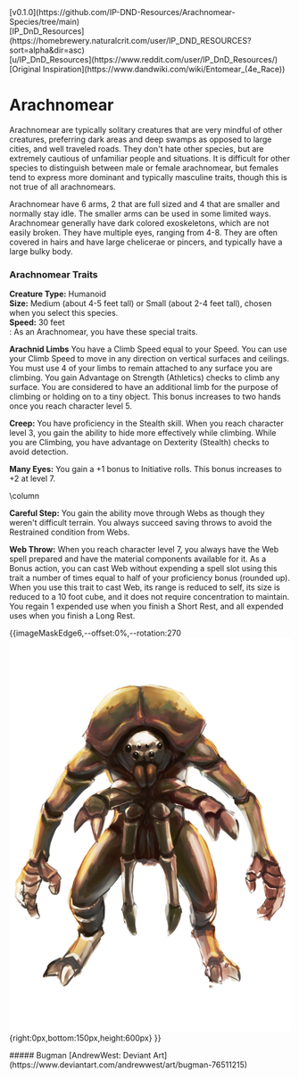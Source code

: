 <!-- https://homebrewery.naturalcrit.com/share/CBDZZorTfim1 -->

<div class='artist' style='top:30px;right:100px;'>
[v0.1.0](https://github.com/IP-DND-Resources/Arachnomear-Species/tree/main)
</div>

<div class='artist' style='top:40px;right:100px;'>
[IP_DnD_Resources](https://homebrewery.naturalcrit.com/user/IP_DND_RESOURCES?sort=alpha&dir=asc)
</div>

<div class='artist' style='top:50px;right:100px;'>
[u/IP_DnD_Resources](https://www.reddit.com/user/IP_DnD_Resources/)
</div>

<div class='artist' style='top:60px;right:100px;'>
[Original Inspiration](https://www.dandwiki.com/wiki/Entomear_(4e_Race))
</div>

# Arachnomear

Arachnomear are typically solitary creatures that are very mindful of other creatures, preferring dark areas and deep swamps as opposed to large cities, and well traveled roads. They don't hate other species, but are extremely cautious of unfamiliar people and situations. It is difficult for other species to distinguish between male or female arachnomear, but females tend to express more dominant and typically masculine traits, though this is not true of all arachnomears.

Arachnomear have 6 arms, 2 that are full sized and 4 that are smaller and normally stay idle. The smaller arms can be used in some limited ways. Arachnomear generally have dark colored exoskeletons, which are not easily broken. They have multiple eyes, ranging from 4-8. They are often covered in hairs and have large chelicerae or pincers, and typically have a large bulky body.

### Arachnomear Traits

**Creature Type:** Humanoid  
**Size:** Medium (about 4-5 feet tall) or Small (about 2-4 feet tall), chosen when you select this species.  
**Speed:** 30 feet  
:
As an Arachnomear, you have these special traits.  

**Arachnid Limbs** You have a Climb Speed equal to your Speed. You can use your Climb Speed to move in any direction on vertical surfaces and ceilings. You must use 4 of your limbs to remain attached to any surface you are climbing. You gain Advantage on Strength (Athletics) checks to climb any surface. You are considered to have an additional limb for the purpose of climbing or holding on to a tiny object. This bonus increases to two hands once you reach character level 5.

**Creep:** You have proficiency in the Stealth skill. When you reach character level 3, you gain the ability to hide more effectively while climbing. While you are Climbing, you have advantage on Dexterity (Stealth) checks to avoid detection.

**Many Eyes:** You gain a +1 bonus to Initiative rolls. This bonus increases to +2 at level 7.

\column

**Careful Step:** You gain the ability move through Webs as though they weren't difficult terrain. You always succeed saving throws to avoid the Restrained condition from Webs.

**Web Throw:** When you reach character level 7, you always have the Web spell prepared and have the material components available for it. As a Bonus action, you can cast Web without expending a spell slot using this trait a number of times equal to half of your proficiency bonus (rounded up). When you use this trait to cast Web, its range is reduced to self, its size is reduced to a 10 foot cube, and it does not require concentration to maintain. You regain 1 expended use when you finish a Short Rest, and all expended uses when you finish a Long Rest.

{{imageMaskEdge6,--offset:0%,--rotation:270
  ![](https://raw.githubusercontent.com/IP-DND-Resources/Entomear-Species/refs/heads/main/img/Entomear.png){right:0px,bottom:150px,height:600px}
}}
<!-- Use --offset to shift the mask away from page center (can use cm instead of %)
     Use --rotation to set rotation angle in degrees. -->

<div class='artist' style='bottom:670px;left:400px;'>
##### Bugman
[AndrewWest: Deviant Art](https://www.deviantart.com/andrewwest/art/bugman-76511215)
</div>
